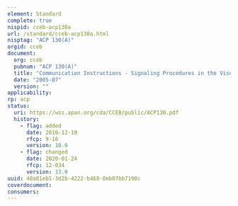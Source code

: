 ```yaml
---
element: Standard
complete: true
nispid: cceb-acp130a
url: /standard/cceb-acp130a.html
nisptag: "ACP 130(A)"
orgid: cceb
document:
  org: cceb
  pubnum: "ACP 130(A)"
  title: "Communication Instructions - Signaling Procedures in the Visual Medium"
  date: "2005-07"
  version: ""
applicability:
rp: acp
status:
  uri: https://wss.apan.org/cda/CCEB/public/ACP130.pdf
  history: 
    - flag: added
      date: 2016-12-19
      rfcp: 9-16
      version: 10.0
    - flag: changed
      date: 2020-01-24
      rfcp: 12-034
      version: 13.0
uuid: 40a81eb1-3d2b-4222-b468-8eb07bb7190c
coverdocument:
consumers:
---
```

